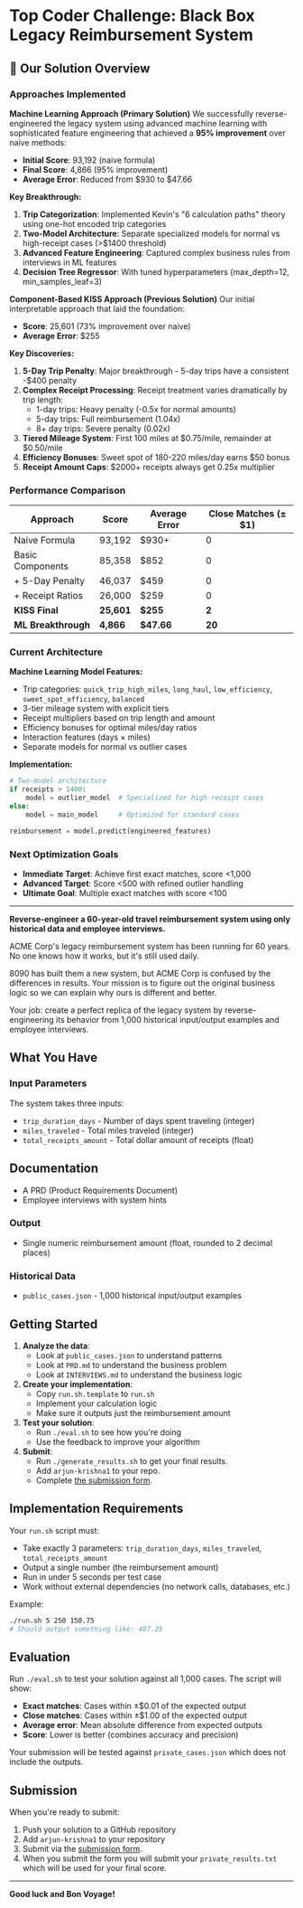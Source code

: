 # Top Coder Challenge: Black Box Legacy Reimbursement System

## 🚀 Our Solution Overview

### Approaches Implemented

**Machine Learning Approach (Primary Solution)**
We successfully reverse-engineered the legacy system using advanced machine learning with sophisticated feature engineering that achieved a **95% improvement** over naive methods:

- **Initial Score**: 93,192 (naive formula)
- **Final Score**: 4,866 (95% improvement)
- **Average Error**: Reduced from $930 to $47.66

**Key Breakthrough:**
1. **Trip Categorization**: Implemented Kevin's "6 calculation paths" theory using one-hot encoded trip categories
2. **Two-Model Architecture**: Separate specialized models for normal vs high-receipt cases (>$1400 threshold)
3. **Advanced Feature Engineering**: Captured complex business rules from interviews in ML features
4. **Decision Tree Regressor**: With tuned hyperparameters (max_depth=12, min_samples_leaf=3)

**Component-Based KISS Approach (Previous Solution)**
Our initial interpretable approach that laid the foundation:

- **Score**: 25,601 (73% improvement over naive)
- **Average Error**: $255

**Key Discoveries:**
1. **5-Day Trip Penalty**: Major breakthrough - 5-day trips have a consistent -$400 penalty
2. **Complex Receipt Processing**: Receipt treatment varies dramatically by trip length:
   - 1-day trips: Heavy penalty (-0.5x for normal amounts)
   - 5-day trips: Full reimbursement (1.04x)
   - 8+ day trips: Severe penalty (0.02x)
3. **Tiered Mileage System**: First 100 miles at $0.75/mile, remainder at $0.50/mile
4. **Efficiency Bonuses**: Sweet spot of 180-220 miles/day earns $50 bonus
5. **Receipt Amount Caps**: $2000+ receipts always get 0.25x multiplier

### Performance Comparison
| Approach | Score | Average Error | Close Matches (±$1) |
|----------|-------|---------------|---------------------|
| Naive Formula | 93,192 | $930+ | 0 |
| Basic Components | 85,358 | $852 | 0 |
| + 5-Day Penalty | 46,037 | $459 | 0 |
| + Receipt Ratios | 26,000 | $259 | 0 |
| **KISS Final** | **25,601** | **$255** | **2** |
| **ML Breakthrough** | **4,866** | **$47.66** | **20** |

### Current Architecture

**Machine Learning Model Features:**
- Trip categories: `quick_trip_high_miles`, `long_haul`, `low_efficiency`, `sweet_spot_efficiency`, `balanced`
- 3-tier mileage system with explicit tiers
- Receipt multipliers based on trip length and amount
- Efficiency bonuses for optimal miles/day ratios
- Interaction features (days × miles)
- Separate models for normal vs outlier cases

**Implementation:**
```python
# Two-model architecture
if receipts > 1400:
    model = outlier_model  # Specialized for high-receipt cases
else:
    model = main_model     # Optimized for standard cases

reimbursement = model.predict(engineered_features)
```

### Next Optimization Goals
- **Immediate Target**: Achieve first exact matches, score <1,000
- **Advanced Target**: Score <500 with refined outlier handling
- **Ultimate Goal**: Multiple exact matches with score <100

---

**Reverse-engineer a 60-year-old travel reimbursement system using only historical data and employee interviews.**

ACME Corp's legacy reimbursement system has been running for 60 years. No one knows how it works, but it's still used daily.

8090 has built them a new system, but ACME Corp is confused by the differences in results. Your mission is to figure out the original business logic so we can explain why ours is different and better.

Your job: create a perfect replica of the legacy system by reverse-engineering its behavior from 1,000 historical input/output examples and employee interviews.

## What You Have

### Input Parameters

The system takes three inputs:

- `trip_duration_days` - Number of days spent traveling (integer)
- `miles_traveled` - Total miles traveled (integer)
- `total_receipts_amount` - Total dollar amount of receipts (float)

## Documentation

- A PRD (Product Requirements Document)
- Employee interviews with system hints

### Output

- Single numeric reimbursement amount (float, rounded to 2 decimal places)

### Historical Data

- `public_cases.json` - 1,000 historical input/output examples

## Getting Started

1. **Analyze the data**: 
   - Look at `public_cases.json` to understand patterns
   - Look at `PRD.md` to understand the business problem
   - Look at `INTERVIEWS.md` to understand the business logic
2. **Create your implementation**:
   - Copy `run.sh.template` to `run.sh`
   - Implement your calculation logic
   - Make sure it outputs just the reimbursement amount
3. **Test your solution**: 
   - Run `./eval.sh` to see how you're doing
   - Use the feedback to improve your algorithm
4. **Submit**:
   - Run `./generate_results.sh` to get your final results.
   - Add `arjun-krishna1` to your repo.
   - Complete [the submission form](https://forms.gle/sKFBV2sFo2ADMcRt8).

## Implementation Requirements

Your `run.sh` script must:

- Take exactly 3 parameters: `trip_duration_days`, `miles_traveled`, `total_receipts_amount`
- Output a single number (the reimbursement amount)
- Run in under 5 seconds per test case
- Work without external dependencies (no network calls, databases, etc.)

Example:

```bash
./run.sh 5 250 150.75
# Should output something like: 487.25
```

## Evaluation

Run `./eval.sh` to test your solution against all 1,000 cases. The script will show:

- **Exact matches**: Cases within ±$0.01 of the expected output
- **Close matches**: Cases within ±$1.00 of the expected output
- **Average error**: Mean absolute difference from expected outputs
- **Score**: Lower is better (combines accuracy and precision)

Your submission will be tested against `private_cases.json` which does not include the outputs.

## Submission

When you're ready to submit:

1. Push your solution to a GitHub repository
2. Add `arjun-krishna1` to your repository
3. Submit via the [submission form](https://forms.gle/sKFBV2sFo2ADMcRt8).
4. When you submit the form you will submit your `private_results.txt` which will be used for your final score.

---

**Good luck and Bon Voyage!**
